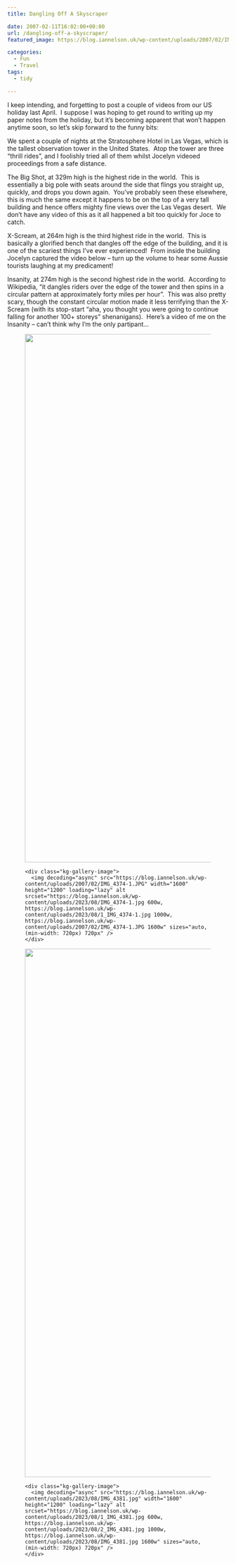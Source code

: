 ```yaml
---
title: Dangling Off A Skyscraper

date: 2007-02-11T16:02:00+00:00
url: /dangling-off-a-skyscraper/
featured_image: https://blog.iannelson.uk/wp-content/uploads/2007/02/IMG_4374.jpg

categories:
  - Fun
  - Travel
tags:
  - tidy

---
```

I keep intending, and forgetting to post a couple of videos from our US holiday last April.  I suppose I was hoping to get round to writing up my paper notes from the holiday, but it’s becoming apparent that won’t happen anytime soon, so let’s skip forward to the funny bits:

We spent a couple of nights at the Stratosphere Hotel in Las Vegas, which is the tallest observation tower in the United States.  Atop the tower are three &#8220;thrill rides&#8221;, and I foolishly tried all of them whilst Jocelyn videoed proceedings from a safe distance.

The Big Shot, at 329m high is the highest ride in the world.  This is essentially a big pole with seats around the side that flings you straight up, quickly, and drops you down again.  You’ve probably seen these elsewhere, this is much the same except it happens to be on the top of a very tall building and hence offers mighty fine views over the Las Vegas desert.  We don’t have any video of this as it all happened a bit too quickly for Joce to catch.

X-Scream, at 264m high is the third highest ride in the world.  This is basically a glorified bench that dangles off the edge of the building, and it is one of the scariest things I’ve ever experienced!  From inside the building Jocelyn captured the video below &#8211; turn up the volume to hear some Aussie tourists laughing at my predicament!<figure class="kg-card kg-embed-card"></figure> 

Insanity, at 274m high is the second highest ride in the world.  According to Wikipedia, &#8220;it dangles riders over the edge of the tower and then spins in a circular pattern at approximately forty miles per hour&#8221;.  This was also pretty scary, though the constant circular motion made it less terrifying than the X-Scream (with its stop-start &#8220;aha, you thought you were going to continue falling for another 100+ storeys&#8221; shenanigans).  Here’s a video of me on the Insanity &#8211; can’t think why I’m the only partipant&#8230;<figure class="kg-card kg-embed-card"></figure> <figure class="kg-card kg-gallery-card kg-width-wide"> 

<div class="kg-gallery-container">
  <div class="kg-gallery-row">
    <div class="kg-gallery-image">
      <img decoding="async" src="https://blog.iannelson.uk/wp-content/uploads/2023/08/IMG_4371.jpg" width="1600" height="1200" loading="lazy" alt srcset="https://blog.iannelson.uk/wp-content/uploads/2023/08/1_IMG_4371.jpg 600w, https://blog.iannelson.uk/wp-content/uploads/2023/08/2_IMG_4371.jpg 1000w, https://blog.iannelson.uk/wp-content/uploads/2023/08/IMG_4371.jpg 1600w" sizes="auto, (min-width: 720px) 720px" />
    </div>
    
    <div class="kg-gallery-image">
      <img decoding="async" src="https://blog.iannelson.uk/wp-content/uploads/2007/02/IMG_4374-1.JPG" width="1600" height="1200" loading="lazy" alt srcset="https://blog.iannelson.uk/wp-content/uploads/2023/08/IMG_4374-1.jpg 600w, https://blog.iannelson.uk/wp-content/uploads/2023/08/1_IMG_4374-1.jpg 1000w, https://blog.iannelson.uk/wp-content/uploads/2007/02/IMG_4374-1.JPG 1600w" sizes="auto, (min-width: 720px) 720px" />
    </div>
  </div>
  
  <div class="kg-gallery-row">
    <div class="kg-gallery-image">
      <img decoding="async" src="https://blog.iannelson.uk/wp-content/uploads/2023/08/IMG_4379.jpg" width="1600" height="1200" loading="lazy" alt srcset="https://blog.iannelson.uk/wp-content/uploads/2023/08/1_IMG_4379.jpg 600w, https://blog.iannelson.uk/wp-content/uploads/2023/08/2_IMG_4379.jpg 1000w, https://blog.iannelson.uk/wp-content/uploads/2023/08/IMG_4379.jpg 1600w" sizes="auto, (min-width: 720px) 720px" />
    </div>
    
    <div class="kg-gallery-image">
      <img decoding="async" src="https://blog.iannelson.uk/wp-content/uploads/2023/08/IMG_4381.jpg" width="1600" height="1200" loading="lazy" alt srcset="https://blog.iannelson.uk/wp-content/uploads/2023/08/1_IMG_4381.jpg 600w, https://blog.iannelson.uk/wp-content/uploads/2023/08/2_IMG_4381.jpg 1000w, https://blog.iannelson.uk/wp-content/uploads/2023/08/IMG_4381.jpg 1600w" sizes="auto, (min-width: 720px) 720px" />
    </div>
  </div>
</div></figure>